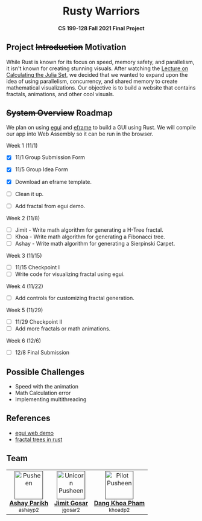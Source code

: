 <h1 align="center">
  Rusty Warriors
</h1>


<h4 align="center">CS 199-128 Fall 2021 Final Project</h4>

## Project ~~Introduction~~ Motivation

While Rust is known for its focus on speed, memory safety, and parallelism, it isn't known for creating stunning visuals. After watching the [Lecture on Calculating the Julia Set](https://www.youtube.com/watch?v=ifZ5Od92MXY), we decided that we wanted to expand upon the idea of using parallelism, concurrency, and shared memory to create mathematical visualizations. Our objective is to build a website that contains fractals, animations, and other cool visuals. 

## ~~System Overview~~ Roadmap

We plan on using [egui](https://github.com/emilk/egui) and [eframe](https://github.com/emilk/egui/tree/master/eframe) to build a GUI using Rust. We will compile our app into Web Assembly so it can be run in the browser. 

Week 1 (11/1)

- [x] 11/1 Group Submission Form  
- [x] 11/5 Group Idea Form  

- [x] Download an eframe template. 
- [ ] Clean it up.
- [ ] Add fractal from egui demo.

Week 2 (11/8)

- [ ] Jimit - Write math algorithm for generating a H-Tree fractal.
- [ ] Khoa - Write math algorithm for generating a Fibonacci tree.
- [ ] Ashay - Write math algorithm for generating a Sierpinski Carpet.

Week 3 (11/15)

- [ ] 11/15 Checkpoint I
- [ ] Write code for visualizing fractal using egui.

Week 4 (11/22)

- [ ] Add controls for customizing fractal generation.

Week 5 (11/29)

- [ ] 11/29 Checkpoint II
- [ ] Add more fractals or math animations.

Week 6 (12/6)

- [ ] 12/8 Final Submission

## Possible Challenges

- Speed with the animation
- Math Calculation error
- Implementing multithreading

## References

- [egui web demo](https://emilk.github.io/egui/index.html)
- [fractal trees in rust](https://github.com/redwarp/fractal-trees)

## Team

<table align="center">
  <tr>
    <td align="center"><a href=""><img src="https://stickershop.line-scdn.net/stickershop/v1/product/1014241/LINEStorePC/main.png" width="75px;" alt="Pusheen"/><br /><b>Ashay Parikh</b></a><br /><sub>ashayp2</sub></td>
    <td align="center"><a href=""><img src="https://stickershop.line-scdn.net/stickershop/v1/sticker/637244/android/sticker.png" width="75px;" alt="Unicorn Pusheen"/><br /><b>Jimit Gosar</b></a><br /><sub>jgosar2</sub></td>
    <td align="center"><a href=""><img src="https://stickershop.line-scdn.net/stickershop/v1/sticker/637275/android/sticker.png" width="75px;" alt="Pilot Pusheen"/><br /><b>Dang Khoa Pham</b></a><br /><sub>khoadp2</sub></td>
  </tr>
</table>

